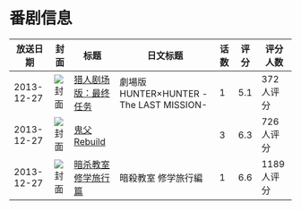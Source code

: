 # 番剧信息

|放送日期|封面|标题|日文标题|话数|评分|评分人数|
|---|---|---|---|---|---|---|
|2013-12-27|![封面](https://lain.bgm.tv/pic/cover/c/28/c4/80607_BfbSA.jpg)|[猎人剧场版：最终任务](https://bangumi.tv/subject/80607)|劇場版 HUNTER×HUNTER -The LAST MISSION-|1|5.1|372人评分|
|2013-12-27|![封面](https://bangumi.tv/img/no_icon_subject.png)|[鬼父 Rebuild](https://bangumi.tv/subject/85032)||3|6.3|726人评分|
|2013-12-27|![封面](https://lain.bgm.tv/pic/cover/c/a8/6e/91868_cDVNi.jpg)|[暗杀教室 修学旅行篇](https://bangumi.tv/subject/91868)|暗殺教室 修学旅行編|1|6.6|1189人评分|
